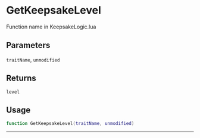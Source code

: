 # GetKeepsakeLevel
Function name in KeepsakeLogic.lua
## Parameters
`traitName`, `unmodified`
## Returns
`level`
## Usage
```lua
function GetKeepsakeLevel(traitName, unmodified)
```
---
